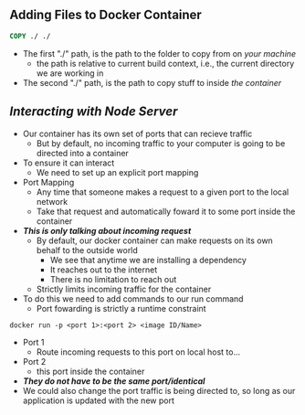 ## Adding Files to Docker Container

```dockerfile
COPY ./ ./
```

- The first "./" path, is the path to the folder to copy from on *your machine*
    - the path is relative to current build context, i.e., the current directory we are working in
- The second "./" path, is the path to copy stuff to inside *the container*

## _Interacting with Node Server_

- Our container has its own set of ports that can recieve traffic
    - But by default, no incoming traffic to your computer is going to be directed into a container
- To ensure it can interact
    - We need to set up an explicit port mapping
- Port Mapping
    - Any time that someone makes a request to a given port to the local network
    - Take that request and automatically foward it to some port inside the container
- **_This is only talking about incoming request_**
    - By default, our docker container can make requests on its own behalf to the outside world
        - We see that anytime we are installing a dependency
        - It reaches out to the internet
        - There is no limitation to reach out
    - Strictly limits incoming traffic for the container
- To do this we need to add commands to our run command
    - Port fowarding is strictly a runtime constraint

```commandline
docker run -p <port 1>:<port 2> <image ID/Name>
```
- Port 1
    - Route incoming requests to this port on local host to...
- Port 2
    - this port inside the container
- **_They do not have to be the same port/identical_**
- We could also change the port traffic is being directed to, so long as our application is updated with the new port

